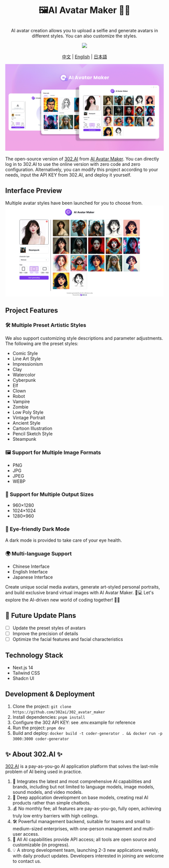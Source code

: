 # <p align="center">🖼️AI Avatar Maker 🚀✨</p>

<p align="center">AI avatar creation allows you to upload a selfie and generate avatars in different styles. You can also customize the styles.</p>

<p align="center"><a href="https://302.ai/en/tools/headshot/" target="blank"><img src="https://file.302ai.cn/gpt/imgs/github/302_badge.png" /></a></p >

<p align="center"><a href="README_zh.md">中文</a> | <a href="README.md">English</a> | <a href="README_ja.md">日本語</a></p>

![Interface Preview](docs/AI头像制作en.png)

The open-source version of [302.AI](https://302.ai) from [AI Avatar Maker](https://302.ai/en/tools/headshot/). 
You can directly log in to 302.AI to use the online version with zero code and zero configuration. 
Alternatively, you can modify this project according to your needs, input the API KEY from 302.AI, and deploy it yourself.

## Interface Preview
Multiple avatar styles have been launched for you to choose from.
![Interface Preview](docs/头像2.png)

## Project Features
### 🛠️ Multiple Preset Artistic Styles
We also support customizing style descriptions and parameter adjustments. The following are the preset styles:
- Comic Style
- Line Art Style
- Impressionism
- Clay
- Watercolor
- Cyberpunk
- Elf
- Clown
- Robot
- Vampire
- Zombie
- Low Poly Style
- Vintage Portrait
- Ancient Style
- Cartoon Illustration
- Pencil Sketch Style
- Steampunk
### 🖼️ Support for Multiple Image Formats
- PNG
- JPG
- JPEG
- WEBP
### 📐 Support for Multiple Output Sizes
- 960×1280
- 1024×1024
- 1280×960
### 🌙 Eye-friendly Dark Mode
A dark mode is provided to take care of your eye health.
### 🌍 Multi-language Support
- Chinese Interface
- English Interface
- Japanese Interface

Create unique social media avatars, generate art-styled personal portraits, and build exclusive brand virtual images with AI Avatar Maker. 🎉💻 Let's explore the AI-driven new world of coding together! 🌟🚀

## 🚩 Future Update Plans 
- [ ] Update the preset styles of avatars
- [ ] Improve the precision of details
- [ ] Optimize the facial features and facial characteristics
  
## Technology Stack
- Next.js 14
- Tailwind CSS
- Shadcn UI

## Development & Deployment
1. Clone the project: `git clone https://github.com/302ai/302_avatar_maker`
2. Install dependencies: `pnpm install`
3. Configure the 302 API KEY: see .env.example for reference
4. Run the project: `pnpm dev`
5. Build and deploy: `docker build -t coder-generator . && docker run -p 3000:3000 coder-generator`


## ✨ About 302.AI ✨
[302.AI](https://302.ai) is a pay-as-you-go AI application platform that solves the last-mile problem of AI being used in practice.
1. 🧠 Integrates the latest and most comprehensive AI capabilities and brands, including but not limited to language models, image models, sound models, and video models.
2. 🚀 Deep application development on base models, creating real AI products rather than simple chatbots.
3. 💰 No monthly fee; all features are pay-as-you-go, fully open, achieving truly low entry barriers with high ceilings.
4. 🛠 Powerful management backend, suitable for teams and small to medium-sized enterprises, with one-person management and multi-user access.
5. 🔗 All AI capabilities provide API access; all tools are open source and customizable (in progress).
6. 💡 A strong development team, launching 2-3 new applications weekly, with daily product updates. Developers interested in joining are welcome to contact us.
